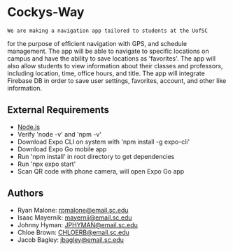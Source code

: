 # Cockys-Way
    We are making a navigation app tailored to students at the UofSC
for the purpose of efficient navigation with GPS, and schedule management.
The app will be able to navigate to specific locations on campus and have
the ability to save locations as 'favorites'. The app will also allow 
students to view information about their classes and professors, including
location, time, office hours, and title. The app will integrate Firebase DB
in order to save user settings, favorites, account, and other like information.

## External Requirements
- [Node.js](https://nodejs.org/en/)
- Verify 'node -v' and 'npm -v'
- Download Expo CLI on system with 'npm install -g expo-cli'
- Download Expo Go mobile app
- Run 'npm install' in root directory to get dependencies
- Run 'npx expo start'
- Scan QR code with phone camera, will open Expo Go app

## Authors
- Ryan Malone: rpmalone@email.sc.edu
- Isaac Mayernik: mayernii@email.sc.edu
- Johnny Hyman: JPHYMAN@email.sc.edu
- Chloe Brown: CHLOERB@email.sc.edu
- Jacob Bagley: jbagley@email.sc.edu
